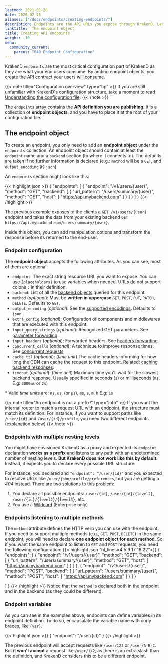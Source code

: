 ```yaml
---
lastmod: 2021-01-28
date: 2020-02-26
aliases: ["/docs/endpoints/creating-endpoints/"]
description: Endpoints are the API URLs you expose through KrakenD. Learn how to create KrakenD endpoints and build your API programmatically.
linktitle:  The endpoint object
title: Creating API endpoints
weight: -10
menu:
  community_current:
    parent: "040 Endpoint Configuration"
---
```

KrakenD `endpoints` are the most critical configuration part of KrakenD as they are what your end users consume. By adding endpoint objects, you create the API contract your users will consume.

{{< note title="Configuration overview" type="tip" >}}
If you are still unfamiliar with KrakenD's configuration structure, take a moment to read [Understanding the configuration file](/docs/configuration/structure/).
{{< /note >}}

The `endpoints` array contains the **API definition you are publishing**. It is a collection of **endpoint objects**, and you have to place it at the root of your configuration file.


## The endpoint object

To create an endpoint, you only need to add an **endpoint object** under the `endpoints` collection. An endpoint object should contain at least the `endpoint` name and a `backend` section (to where it connects to). The defaults are taken if no further information is declared (e.g.: `method` will be a `GET`, and `output_encoding` as `json`).

An `endpoints` section might look like this:

{{< highlight json >}}
{
  "endpoints": [
    {
      "endpoint": "/v1/users/{user}",
      "method": "GET",
      "backend": [
        {
          "url_pattern": "/users/summary/{user}",
          "method": "GET",
          "host": [
            "https://api.mybackend.com"
          ]
        }
      ]
    }
  ]
}
{{< /highlight >}}


The previous example exposes to the clients a `GET /v1/users/{user}` endpoint and takes the data from your existing backend `GET https://api.mybackend.com/users/summary/{user}`.

Inside this object, you can add manipulation options and transform the response before its returned to the end-user.

### Endpoint configuration
The **endpoint object** accepts the following attributes. As you can see, most of them are optional:

- `endpoint`: The exact string resource URL you want to expose. You can use `{placeholders}` to use variables when needed. URLs do not support colons `:` in their definition.
- `backend`: List of all the [backend objects](/docs/backends/) queried for this endpoint.
- `method` (*optional*): Must be **written in uppercase** `GET`, `POST`, `PUT`, `PATCH`, `DELETE`. Defaults to `GET`.
- `output_encoding` (*optional*): See the [supported encodings](/docs/endpoints/content-types/). Defaults to `json`.
- `extra_config` (*optional*): Configuration of components and middlewares that are executed with this endpoint.
- `input_query_strings` (*optional*): Recognized GET parameters. See [parameter forwarding](/docs/endpoints/parameter-forwarding/).
- `input_headers` (*optional*): Forwarded headers. See [headers forwarding](/docs/endpoints/parameter-forwarding/#headers-forwarding).
- `concurrent_calls` (*optional*): A technique to improve response times. See [concurrent requests](/docs/endpoints/concurrent-requests/)
- `cache_ttl` (*optional*): (*time unit*) The cache headers informing for how long the CDN can cache the request to this endpoint. Related: [caching backend responses](/docs/backends/caching/).
- `timeout` (*optional*): (*time unit*) Maximum time you'll wait for the slowest backend response. Usually specified in seconds (`s`) or milliseconds (`ms`. E.g: `2000ms` or `2s`)

\* Valid _time units_ are: `ns`, `us`, (or `µs`), `ms`, `s`, `m`, `h` E.g: `1s`


{{< note title="An endpoint is not a prefix!" type="info" >}}
If you want the internal router to match a request URL with an endpoint, the structure must match its definition. For instance, if you want to support paths like `/user/{id}` and `/user/{id}/profile`, you need two different endpoints (explanation below)
{{< /note >}}

### Endpoints with multiple nesting levels
You might have envisioned KrakenD as a proxy and expected its `endpoint` declaration **works as a prefix** and listens to any path with an undetermined number of nesting levels. **But KrakenD does not work like this by default**. Instead, it expects you to declare every possible URL structure.

For instance, you declared and `"endpoint": "/user/{id}"` and you expected to resolve URLs like `/user/john/profile/preferences`, but you are getting a *404* instead. There are two solutions to this problem:

1. You declare all possible endpoints: `/user/{id}`, `/user/{id}/{level2}`, `/user/{id}/{level2}/{level3}`, etc.
2. You use a [Wildcard](/docs/enterprise/endpoints/wildcard/) (Enterprise only)


### Endpoints listening to multiple methods

The `method` attribute defines the HTTP verb you can use with the endpoint. If you need to support multiple methods (e.g.,  `GET`, `POST`, `DELETE`) in the same endpoint, you will need to declare **one endpoint object for each method**. So if you want the same endpoint to listen to `GET` and `POST` requests, you need the following configuration:
{{< highlight json "hl_lines=4 5 9 17 18 22">}}
{
  "endpoints": [
    {
      "endpoint": "/v1/users/{user}",
      "method": "GET",
      "backend": [
        {
          "url_pattern": "/users/summary/{user}",
          "method": "GET",
          "host": [
            "https://api.mybackend.com"
          ]
        }
      ]
    },
    {
      "endpoint": "/v1/users/{user}",
      "method": "POST",
      "backend": [
        {
          "url_pattern": "/users/summary/{user}",
          "method": "POST",
          "host": [
            "https://api.mybackend.com"
          ]
        }
      ]
    }

  ]
}
{{< /highlight >}}
Notice that the `method` is declared both in the endpoint and in the backend (as they could be different).

### Endpoint variables

As you can see in the examples above, endpoints can define variables in its endpoint definition. To do so, encapsulate the variable name with curly braces, like `{var}`.

{{< highlight json >}}
{
  "endpoint": "/user/{id}"
}
{{< /highlight >}}


The previous endpoint will accept requests like `/user/123` or `/user/A-B-C`. But **it won't accept** a request like `/user/1/2`, as there is an extra slash than the definition, and KrakenD considers this to be a different endpoint.